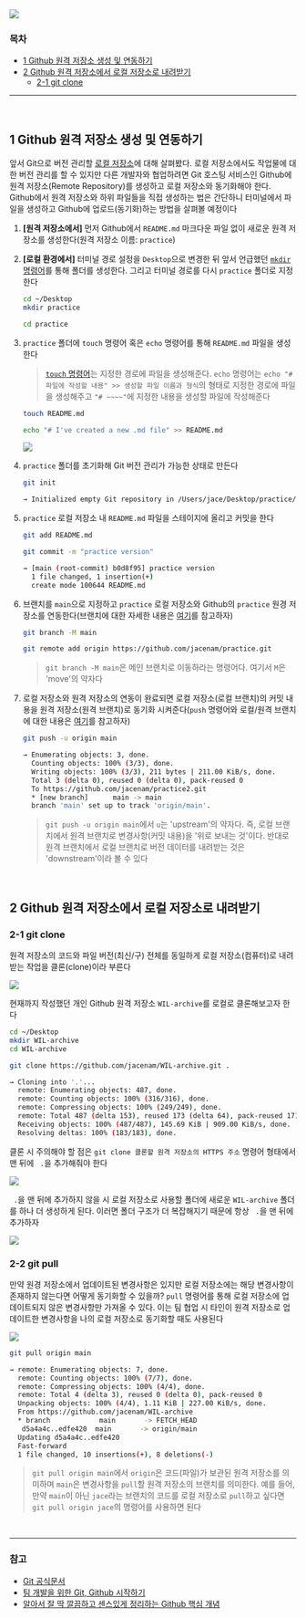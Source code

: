 <img src="https://ifh.cc/g/Y4tH2V.png" style="max-width: 100%" align="center">

### 목차
- [1 Github 원격 저장소 생성 및 연동하기](#1-Github-원격-저장소-생성-및-연동하기)
- [2 Github 원격 저장소에서 로컬 저장소로 내려받기](#2-Github-원격-저장소에서-로컬-저장소로-내려받기)
  - [2-1 git clone](#2-1-git-clone)

***

<br>

## 1 Github 원격 저장소 생성 및 연동하기
앞서 Git으로 버전 관리할 [로컬 저장소](https://github.com/jacenam/WIL-archive/blob/main/Git/Git%20%EC%B4%88%EA%B8%B0%20%EC%84%A4%EC%A0%95%20%EB%B0%8F%20%EA%B8%B0%EC%B4%88%20%EB%AA%85%EB%A0%B9%EC%96%B4(feat.%20%EB%A1%9C%EC%BB%AC%20%EC%A0%80%EC%9E%A5%EC%86%8C).md#4-%EB%A1%9C%EC%BB%AC-%EC%A0%80%EC%9E%A5%EC%86%8C-%EC%83%9D%EC%84%B1-%EB%B0%8F-%EC%BB%A4%EB%B0%8B)에 대해 살펴봤다. 로컬 저장소에서도 작업물에 대한 버전 관리를 할 수 있지만 다른 개발자와 협업하려면 Git 호스팅 서비스인 Github에 원격 저장소(Remote Repository)를 생성하고 로컬 저장소와 동기화해야 한다. Github에서 원격 저장소와 하위 파일들을 직접 생성하는 법은 간단하니 터미널에서 파일을 생성하고 Github에 업로드(동기화)하는 방법을 살펴볼 예정이다

1. **[원격 저장소에서]** 먼저 Github에서 `README.md` 마크다운 파일 없이 새로운 원격 저장소를 생성한다(원격 저장소 이름: `practice`)

2. **[로컬 환경에서]** 터미널 경로 설정을 `Desktop`으로 변경한 뒤 앞서 언급했던 [`mkdir` 명령어](https://github.com/jacenam/WIL-archive/blob/main/Git/Git%20%EC%B4%88%EA%B8%B0%20%EC%84%A4%EC%A0%95%20%EB%B0%8F%20%EA%B8%B0%EC%B4%88%20%EB%AA%85%EB%A0%B9%EC%96%B4(feat.%20%EB%A1%9C%EC%BB%AC%20%EC%A0%80%EC%9E%A5%EC%86%8C).md#4-%EB%A1%9C%EC%BB%AC-%EC%A0%80%EC%9E%A5%EC%86%8C-%EC%83%9D%EC%84%B1-%EB%B0%8F-%EC%BB%A4%EB%B0%8B)를 통해 폴더를 생성한다. 그리고 터미널 경로를 다시 `practice` 폴더로 지정한다

    ```bash
    cd ~/Desktop
    mkdir practice
    
    cd practice
    ```

3. `practice` 폴더에 `touch` 명령어 혹은 `echo` 명령어를 통해 `README.md` 파일을 생성한다

    > [`touch` 명령어](https://github.com/jacenam/WIL-archive/blob/main/Git/Git%20%EC%B4%88%EA%B8%B0%20%EC%84%A4%EC%A0%95%20%EB%B0%8F%20%EA%B8%B0%EC%B4%88%20%EB%AA%85%EB%A0%B9%EC%96%B4(feat.%20%EB%A1%9C%EC%BB%AC%20%EC%A0%80%EC%9E%A5%EC%86%8C).md#4-2-%EB%A1%9C%EC%BB%AC-%EC%A0%80%EC%9E%A5%EC%86%8C%EC%97%90-%EC%BB%A4%EB%B0%8B%ED%95%98%EA%B8%B0)는 지정한 경로에 파일을 생성해준다. `echo` 명령어는 `echo "# 파일에 작성할 내용" >> 생성할 파일 이름과 형식`의 형태로 지정한 경로에 파일을 생성해주고 `"# ~~~~"`에 지정한 내용을 생성할 파일에 작성해준다

    ```bash 
    touch README.md
    
    echo "# I've created a new .md file" >> README.md
    ```
    
    <img src="https://ifh.cc/g/MLqjWV.png" style="max-width: 100%" align="center">    

4. `practice` 폴더를 초기화해 Git 버전 관리가 가능한 상태로 만든다

    ```bash
    git init
    
    → Initialized empty Git repository in /Users/jace/Desktop/practice/.git/
    ```    

5. `practice` 로컬 저장소 내 `README.md` 파일을 스테이지에 올리고 커밋을 한다

    ```bash
    git add README.md
    
    git commit -m "practice version"
    
    → [main (root-commit) b0d8f95] practice version
      1 file changed, 1 insertion(+)
      create mode 100644 README.md
    ```
    
6. 브랜치를 `main`으로 지정하고 `practice` 로컬 저장소와 Github의 `practice` 원경 저장소를 연동한다(브랜치에 대한 자세한 내용은 [여기]()를 참고하자)

    ```bash 
    git branch -M main
    
    git remote add origin https://github.com/jacenam/practice.git
    ```
    
    > `git branch -M main`은 메인 브랜치로 이동하라는 명령어다. 여기서 `M`은 'move'의 약자다

7. 로컬 저장소와 원격 저장소의 연동이 완료되면 로컬 저장소(로컬 브랜치)의 커밋 내용을 원격 저장소(원격 브랜치)로 동기화 시켜준다(`push` 명령어와 로컬/원격 브랜치에 대한 내용은 [여기]()를 참고하자)

    ```bash
    git push -u origin main
    
    → Enumerating objects: 3, done.
      Counting objects: 100% (3/3), done.
      Writing objects: 100% (3/3), 211 bytes | 211.00 KiB/s, done.
      Total 3 (delta 0), reused 0 (delta 0), pack-reused 0
      To https://github.com/jacenam/practice2.git
      * [new branch]      main -> main
      branch 'main' set up to track 'origin/main'.
    ```
    
    > `git push -u origin main`에서 `u`는 'upstream'의 약자다. 즉, 로컬 브랜치에서 원격 브랜치로 변경사항(커밋 내용)을 '위로 보내는 것'이다. 반대로 원격 브랜치에서 로컬 브랜치로 버전 데이터를 내려받는 것은 'downstream'이라 볼 수 있다

<br>

## 2 Github 원격 저장소에서 로컬 저장소로 내려받기
### 2-1 git clone
원격 저장소의 코드와 파일 버전(최신/구) 전체를 동일하게 로컬 저장소(컴퓨터)로 내려받는 작업을 클론(clone)이라 부른다

<img src="https://ifh.cc/g/jOkDO5.jpg" style="max-width: 100%" align="center">

현재까지 작성했던 개인 Github 원격 저장소 `WIL-archive`를 로컬로 클론해보고자 한다

```bash 
cd ~/Desktop
mkdir WIL-archive
cd WIL-archive

git clone https://github.com/jacenam/WIL-archive.git .

→ Cloning into '.'...
  remote: Enumerating objects: 487, done.
  remote: Counting objects: 100% (316/316), done.
  remote: Compressing objects: 100% (249/249), done.
  remote: Total 487 (delta 153), reused 173 (delta 64), pack-reused 171
  Receiving objects: 100% (487/487), 145.69 KiB | 909.00 KiB/s, done.
  Resolving deltas: 100% (183/183), done.
```

클론 시 주의해야 할 점은 `git clone 클론할 원격 저장소의 HTTPS 주소` 명령어 형태에서 맨 뒤에 ` .`을 추가해줘야 한다 

<img src="https://ifh.cc/g/Fcfl59.png" style="max-width: 100%" align="center">

` .`을 맨 뒤에 추가하지 않을 시 로컬 저장소로 사용할 폴더에 새로운 `WIL-archive` 폴더를 하나 더 생성하게 된다. 이러면 폴더 구조가 더 복잡해지기 때문에 항상 ` .`을 맨 뒤에 추가하자

<img src="https://ifh.cc/g/DpzsRn.png" style="max-width: 100%" align="center">

### 2-2 git pull
만약 원경 저장소에서 업데이트된 변경사항은 있지만 로컬 저장소에는 해당 변경사항이 존재하지 않는다면 어떻게 동기화할 수 있을까? `pull` 명령어를 통해 로컬 저장소에 업데이트되지 않은 변경사항만 가져올 수 있다. 이는 팀 협업 시 타인이 원격 저장소로 업데이트한 변경사항을 나의 로컬 저장소로 동기화할 때도 사용된다


<img src="https://ifh.cc/g/lr8dN3.jpg" style="max-width: 100%" align="center">

```bash
git pull origin main

→ remote: Enumerating objects: 7, done.
  remote: Counting objects: 100% (7/7), done.
  remote: Compressing objects: 100% (4/4), done.
  remote: Total 4 (delta 3), reused 0 (delta 0), pack-reused 0
  Unpacking objects: 100% (4/4), 1.11 KiB | 227.00 KiB/s, done.
  From https://github.com/jacenam/WIL-archive
  * branch            main       -> FETCH_HEAD
   d5a4a4c..edfe420  main       -> origin/main
  Updating d5a4a4c..edfe420
  Fast-forward
  1 file changed, 10 insertions(+), 8 deletions(-)
```

> `git pull origin main`에서 `origin`은 코드(파일)가 보관된 원격 저장소를 의미하며 `main`은 변경사항을 `pull`할 원격 저장소의 브랜치를 의미한다. 예를 들어, 만약 `main`이 아닌 `jace`라는 브랜치의 코드를 로컬 저장소로 `pull`하고 싶다면 `git pull origin jace`의 명령어를 사용하면 된다

<br>

***

### 참고
- [Git 공식문서](https://git-scm.com/docs)
- [팀 개발을 위한 Git, Github 시작하기](http://www.yes24.com/Product/Goods/85382769)
- [알아서 잘 딱 깔끔하고 센스있게 정리하는 Github 핵심 개념](https://m.yes24.com/Goods/Detail/108203273)
